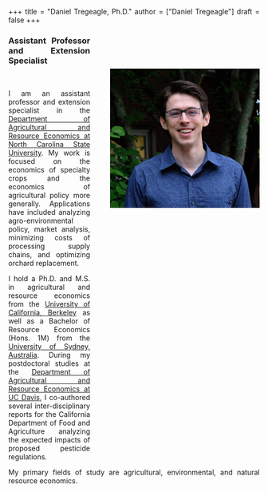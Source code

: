 +++
title = "Daniel Tregeagle, Ph.D."
author = ["Daniel Tregeagle"]
draft = false
+++

<style>
.floatRight {
  float: right;
  margin-left: 40px;
  margin-bottom: 500px;
  margin-top: 75px;
}
</style>

<style>
body {
text-align: justify}
</style>

<img class="floatRight" src="./photos/danielTregeaglePicture2.jpg" width = "300">

### Assistant Professor and Extension Specialist

<br>

<!-- UNDER CONSTRUCTION -->

<!-- <div style="text-align: justify"> -->

I am an assistant professor and extension specialist in the [Department of Agricultural and Resource Economics at North Carolina State University](https://cals.ncsu.edu/agricultural-and-resource-economics). My work is focused on the economics of specialty crops and the economics of agricultural policy more generally. Applications have included analyzing agro-environmental policy, market analysis, minimizing costs of processing supply chains, and optimizing orchard replacement.

I hold a Ph.D. and M.S. in agricultural and resource economics from the [University of California, Berkeley](https://are.berkeley.edu) as well as a Bachelor of Resource Economics (Hons. 1M) from the [University of Sydney, Australia](http://sydney.edu.au). During my postdoctoral studies at the [Department of Agricultural and Resource Economics at UC Davis](https://are.ucdavis.edu), I co-authored several inter-disciplinary reports for the California Department of Food and Agriculture analyzing the expected impacts of proposed pesticide regulations.

My primary fields of study are agricultural, environmental, and natural resource economics.

</div>

